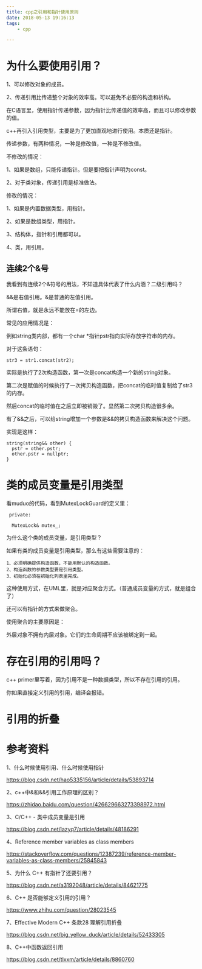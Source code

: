 ```yaml
---
title: cpp之引用和指针使用原则
date: 2018-05-13 19:16:13
tags:
	- cpp

---
```




# 为什么要使用引用？

1、可以修改对象的成员。

2、传递引用比传递整个对象的效率高。可以避免不必要的构造和析构。



在C语言里，使用指针传递参数，因为指针比传递值的效率高，而且可以修改参数的值。

c++再引入引用类型，主要是为了更加直观地进行使用。本质还是指针。



传递参数，有两种情况，一种是修改值，一种是不修改值。



不修改的情况：

1、如果是数组，只能传递指针。但是要把指针声明为const。

2、对于类对象，传递引用是标准做法。



修改的情况：

1、如果是内置数据类型，用指针。

2、如果是数组类型，用指针。

3、结构体，指针和引用都可以。

4、类，用引用。



## 连续2个&号

我看到有连续2个&符号的用法，不知道具体代表了什么内涵？二级引用吗？

&&是右值引用。&是普通的左值引用。

所谓右值，就是永远不能放在=的左边。

常见的应用情况是：

例如string类内部，都有一个char *指针pstr指向实际存放字符串的内存。

对于这条语句：

```
str3 = str1.concat(str2);
```

实际是执行了2次构造函数，第一次是concat构造一个新的string对象。

第二次是赋值的时候执行了一次拷贝构造函数，把concat的临时值复制给了str3的内存。

然后concat的临时值在之后立即被销毁了。显然第二次拷贝构造很多余。

有了&&之后，可以给string增加一个参数是&&的拷贝构造函数来解决这个问题。

实现是这样：

```
string(string&& other) {
  pstr = other.pstr;
  other.pstr = nullptr;
}
```



# 类的成员变量是引用类型

看muduo的代码，看到MutexLockGuard的定义里：

```
 private:

  MutexLock& mutex_;
```

为什么这个类的成员变量，是引用类型？

如果有类的成员变量是引用类型，那么有这些需要注意的：

```
1、必须明确提供构造函数，不能用默认的构造函数。
2、构造函数的参数类型要是引用类型。
3、初始化必须在初始化列表里完成。
```

这种使用方式，在UML里，就是对应聚合方式。（普通成员变量的方式，就是组合了）

还可以有指针的方式来做聚合。



使用聚合的主要原因是：

外层对象不拥有内层对象。它们的生命周期不应该被绑定到一起。



# 存在引用的引用吗？

c++ primer里写着，因为引用不是一种数据类型，所以不存在引用的引用。

你如果直接定义引用的引用，编译会报错。



# 引用的折叠



# 参考资料

1、什么时候使用引用、什么时候使用指针

https://blog.csdn.net/hao5335156/article/details/53893714

2、c++中&和&&引用工作原理的区别？

https://zhidao.baidu.com/question/426629663273398972.html

3、C/C++ - 类中成员变量是引用

https://blog.csdn.net/lazyq7/article/details/48186291

4、Reference member variables as class members

https://stackoverflow.com/questions/12387239/reference-member-variables-as-class-members/25845843

5、为什么 C++ 有指针了还要引用？

https://blog.csdn.net/a3192048/article/details/84621775

6、C++ 是否能够定义引用的引用？

https://www.zhihu.com/question/28023545

7、Effective Modern C++ 条款28 理解引用折叠

https://blog.csdn.net/big_yellow_duck/article/details/52433305

8、C++中函数返回引用

https://blog.csdn.net/tlxxm/article/details/8860760